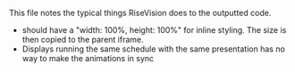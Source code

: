 This file notes the typical things RiseVision does to the outputted code.

- <body style="width:100%;height:100%; margin: 0; overflow: hidden;"> should have a "width: 100%, height: 100%" for inline styling. The size is then copied to the parent iframe.
- Displays running the same schedule with the same presentation has no way to make the animations in sync
